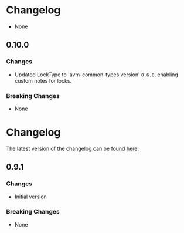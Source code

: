 # Changelog
- None
## 0.10.0

### Changes

- Updated LockType to 'avm-common-types version' `0.6.0`, enabling custom notes for locks.

### Breaking Changes

- None

# Changelog

The latest version of the changelog can be found [here](https://github.com/Azure/bicep-registry-modules/blob/main/avm/res/api-management/service/CHANGELOG.md).

## 0.9.1

### Changes

- Initial version

### Breaking Changes

- None
